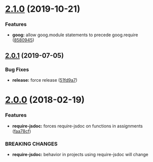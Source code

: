 # [2.1.0](https://github.com/ngageoint/eslint-plugin-opensphere/compare/v2.0.1...v2.1.0) (2019-10-21)


### Features

* **goog:** allow goog.module statements to precede goog.require ([8580945](https://github.com/ngageoint/eslint-plugin-opensphere/commit/8580945a5680ef3e08ad37c5e3de4b3bd8cbd014))

## [2.0.1](https://github.com/ngageoint/eslint-plugin-opensphere/compare/v2.0.0...v2.0.1) (2019-07-05)


### Bug Fixes

* **release:** force release ([51fd9a7](https://github.com/ngageoint/eslint-plugin-opensphere/commit/51fd9a7))

<a name="2.0.0"></a>
# [2.0.0](https://github.com/ngageoint/eslint-plugin-opensphere/compare/v1.0.0...v2.0.0) (2018-02-19)


### Features

* **require-jsdoc:** forces require-jsdoc on functions in assignments ([faa78cf](https://github.com/ngageoint/eslint-plugin-opensphere/commit/faa78cf))


### BREAKING CHANGES

* **require-jsdoc:** behavior in projects using require-jsdoc will change

